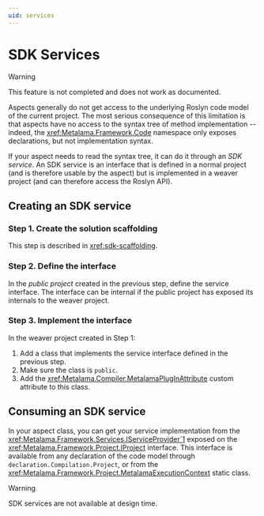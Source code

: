 ```yaml
---
uid: services
---
```


# SDK Services

> [!WARNING]
> This feature is not completed and does not work as documented.

Aspects generally do not get access to the underlying Roslyn code model of the current project. The most serious consequence of this limitation is that aspects have no access to the syntax tree of method implementation -- indeed, the <xref:Metalama.Framework.Code> namespace only exposes declarations, but not implementation syntax.

If your aspect needs to read the syntax tree, it can do it through an _SDK service_. An SDK service is an interface that is defined in a normal project (and is therefore usable by the aspect) but is implemented in a weaver project (and can therefore access the Roslyn API).

## Creating an SDK service

### Step 1. Create the solution scaffolding

This step is described in <xref:sdk-scaffolding>.

### Step 2. Define the interface

In the _public project_ created in the previous step, define the service interface. The interface can be internal if the public project has exposed its internals to the weaver project.


### Step 3. Implement the interface

In the weaver project created in Step 1:

1. Add a class that implements the service interface defined in the previous step.
2. Make sure the class is `public`.
3. Add the <xref:Metalama.Compiler.MetalamaPlugInAttribute> custom attribute to this class.


[comment]: # (TODO: example)

## Consuming an SDK service

In your aspect class, you can get your service implementation from the <xref:Metalama.Framework.Services.IServiceProvider`1> exposed on the <xref:Metalama.Framework.Project.IProject> interface. This interface is available from any declaration of the code model through `declaration.Compilation.Project`, or from the <xref:Metalama.Framework.Project.MetalamaExecutionContext> static class.

> [!WARNING]
> SDK services are not available at design time.



